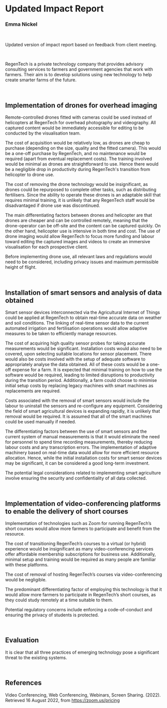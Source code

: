 # Updated Impact Report
### Emma Nickel

<br>

Updated version of impact report based on feedback from client meeting.

<br>

RegenTech is a private technology company that provides advisory consulting services to farmers and government agencies that work with farmers. Their aim is to develop solutions using new technology to help create smarter farms of the future.

<br>

## Implementation of drones for overhead imaging

Remote-controlled drones fitted with cameras could be used instead of helicopters at RegenTech for overhead photography and videography. All captured content would be immediately accessible for editing to be conducted by the visualisation team.

The cost of acquisition would be relatively low, as drones are cheap to purchase (depending on the size, quality and the fitted camera). This would be a one-off purchase by RegenTech, and no maintenance would be required (apart from eventual replacement costs). The training involved would be minimal as drones are straightforward to use. Hence there would be a negligible drop in productivity during RegenTech's transition from helicopter to drone use.

The cost of removing the drone technology would be insignificant, as drones could be repurposed to complete other tasks, such as distributing fertilisers. Since the ability to operate these drones is an adaptable skill that requires minimal training, it is unlikely that any RegenTech staff would be disadvantaged if drone use was discontinued.

The main differentiating factors between drones and helicopter are that drones are cheaper and can be controlled remotely, meaning that the drone-operator can be off-site and the content can be captured quickly. On the other hand, helicopter use is intensive in both time and cost. The use of drone imaging would allow RegenTech to focus more funding and labour toward editing the captured images and videos to create an immersive visualisation for each prospective client.

Before implementing drone use, all relevant laws and regulations would need to be considered, including privacy issues and maximum permissible height of flight.

<br>

## Installation of smart sensors and analysis of data obtained

Smart sensor devices interconnected via the Agricultural Internet of Things could be applied at RegenTech to obtain real-time accurate data on weather and soil conditions. The linking of real-time sensor data to the current automated irrigation and fertilisation operations would allow adaptive measures to be taken to efficiently manage resources. 

The cost of acquiring high quality sensor probes for taking accurate measurements would be significant. Installation costs would also need to be covered, upon selecting suitable locations for sensor placement. There would also be costs involved with the setup of adequate software to appropriately analyse the data obtained. All of these costs would be a one-off expense for a farm. It is expected that minimal training on how to use the software would be required, leading to limited disruptions to productivity during the transition period. Additionally, a farm could choose to minimise initial setup costs by replacing legacy machines with smart machines as replacements are required. 

Costs associated with the removal of smart sensors would include the labour to uninstall the sensors and re-configure any equipment. Considering the field of smart agricultural devices is expanding rapidly, it is unlikely that removal would be required. It is assumed that all of the smart machines could be used manually if needed.

The differentiating factors between the use of smart sensors and the current system of manual measurements is that it would eliminate the need for personnel to spend time recording measurements, thereby reducing labour costs and any transcription errors. The implementation of adaptive machinery based on real-time data would allow for more efficient resource allocation. Hence, while the initial installation costs for smart sensor devices may be significant, it can be considered a good long-term investment.

The potential legal considerations related to implementing smart agriculture involve ensuring the security and confidentiality of all data collected.

<br>

## Implementation of video-conferencing platforms to enable the delivery of short courses

Implementation of technologies such as Zoom for running RegenTech’s short courses would allow more farmers to participate and benefit from the resource.

The cost of transitioning RegenTech’s courses to a virtual (or hybrid) experience would be insignificant as many video-conferencing services offer affordable membership subscriptions for business use. Additionally, minimal setup and training would be required as many people are familiar with these platforms. 

The cost of removal of hosting RegenTech’s courses via video-conferencing would be negligible.

The predominant differentiating factor of employing this technology is that it would allow more farmers to participate in RegenTech’s short courses, as they could study remotely at a time suitable to them.

Potential regulatory concerns include enforcing a code-of-conduct and ensuring the privacy of students is protected.

<br>

## Evaluation
It is clear that all three practices of emerging technology pose a significant threat to the existing systems.

<br>

## References

Video Conferencing, Web Conferencing, Webinars, Screen Sharing. (2022). Retrieved 16 August 2022, from https://zoom.us/pricing